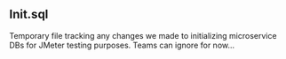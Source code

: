 Init.sql
------------------
Temporary file tracking any changes we made to initializing microservice DBs for JMeter testing purposes.
Teams can ignore for now...